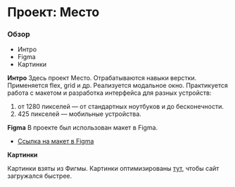 # Проект: Место

### Обзор
* Интро
* Figma
* Картинки

**Интро**
Здесь проект Место.
Отрабатываются навыки верстки. Применяется flex, grid и др. 
Реализуется модальное окно.
Практикуется работа с макетом и разработка интерфейса для разных устройств:
1. от 1280 пикселей — от стандартных ноутбуков и до бесконечности.
2. 425 пикселей — мобильные устройства.


**Figma**
В проекте был использован макет в Figma.
* [Ссылка на макет в Figma](https://www.figma.com/file/2cn9N9jSkmxD84oJik7xL7/JavaScript.-Sprint-4?node-id=0%3A1)

**Картинки**

Картинки взяты из Фигмы.
Картинки оптимизированы [тут](https://tinypng.com/), чтобы сайт загружался быстрее.